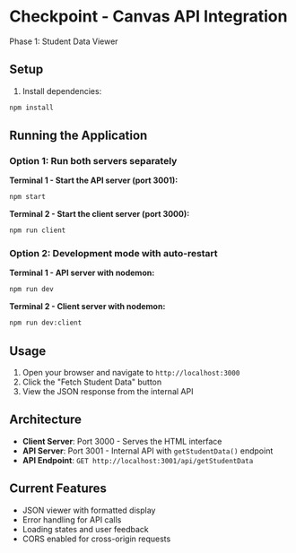 # Checkpoint - Canvas API Integration

Phase 1: Student Data Viewer

## Setup

1. Install dependencies:
```bash
npm install
```

## Running the Application

### Option 1: Run both servers separately

**Terminal 1 - Start the API server (port 3001):**
```bash
npm start
```

**Terminal 2 - Start the client server (port 3000):**
```bash
npm run client
```

### Option 2: Development mode with auto-restart

**Terminal 1 - API server with nodemon:**
```bash
npm run dev
```

**Terminal 2 - Client server with nodemon:**
```bash
npm run dev:client
```

## Usage

1. Open your browser and navigate to `http://localhost:3000`
2. Click the "Fetch Student Data" button
3. View the JSON response from the internal API

## Architecture

- **Client Server**: Port 3000 - Serves the HTML interface
- **API Server**: Port 3001 - Internal API with `getStudentData()` endpoint
- **API Endpoint**: `GET http://localhost:3001/api/getStudentData`

## Current Features

- JSON viewer with formatted display
- Error handling for API calls
- Loading states and user feedback
- CORS enabled for cross-origin requests
